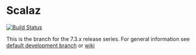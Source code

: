 # Scalaz

[![Build Status](https://travis-ci.com/scalaz/scalaz.svg?branch=series/7.3.x)](http://travis-ci.com/github/scalaz/scalaz)

This is the branch for the 7.3.x release series. For general information see [default development branch](https://github.com/scalaz/scalaz) or [wiki](https://github.com/scalaz/scalaz/wiki)
